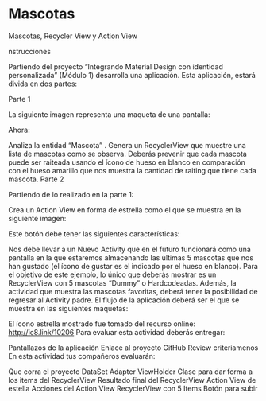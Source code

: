 # Mascotas
Mascotas, Recycler View y Action View


nstrucciones

Partiendo del proyecto “Integrando Material Design con identidad personalizada” (Módulo 1) desarrolla una aplicación. Esta aplicación, estará divida en dos partes:

Parte 1

La siguiente imagen representa una maqueta de una pantalla:


Ahora:

Analiza la entidad “Mascota” .
Genera un RecyclerView que muestre una lista de mascotas como se observa.
Deberás prevenir que cada mascota puede ser raiteada usando el ícono de hueso en blanco en comparación con el hueso amarillo que nos muestra la cantidad de raiting que tiene cada mascota.
Parte 2

Partiendo de lo realizado en la parte 1:

Crea un Action View en forma de estrella como el que se muestra en la siguiente imagen:

Este botón debe tener las siguientes características:

Nos debe llevar a un Nuevo Activity que en el futuro funcionará como una pantalla en la que estaremos almacenando las últimas 5 mascotas que nos han gustado (el ícono de gustar es el indicado por el hueso en blanco).
Para el objetivo de este ejemplo, lo único que deberás mostrar es un RecyclerView con 5 mascotas “Dummy” o Hardcodeadas.
Además, la actividad que muestra las mascotas favoritas, deberá tener la posibilidad de regresar al Activity padre.
El flujo de la aplicación deberá ser el que se muestra en las siguientes maquetas:

El ícono estrella mostrado fue tomado del recurso online: http://ic8.link/10206
Para evaluar esta actividad deberás entregar:

Pantallazos de la aplicación
Enlace al proyecto GitHub
Review criteriamenos 
En esta actividad tus compañeros evaluarán:

Que corra el proyecto
DataSet
Adapter
ViewHolder
Clase para dar forma a los items del RecyclerView
Resultado final del RecyclerView
Action View de estella
Acciones del Action View
RecyclerView con 5 Items
Botón para subir
